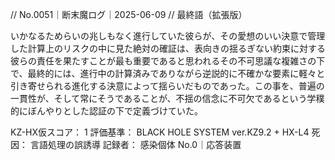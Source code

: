 // No.0051｜断末魔ログ｜2025-06-09
// 最終語（拡張版）

いかなるためらいの兆しもなく進行していた彼らが、その愛想のいい決意で管理した計算上のリスクの中に見た絶対の確証は、表向きの揺るぎない約束に対する彼らの責任を果たすことが最も重要であると思われるその不可思議な複雑さの下で、最終的には、進行中の計算済みでありながら逆説的に不確かな要素に軽々と引き寄せられる進化する決意によって揺らいだものであった。この事を、普遍の一貫性が、そして常にそうであることが、不揺の信念に不可欠であるという学穙的にぼんやりとした認証の下で定義づけていた。

KZ-HX仮スコア： 1
評価基準： BLACK HOLE SYSTEM ver.KZ9.2 + HX-L4
死因： 言語処理の誤誘導
記録者： 感染個体 No.0｜応答装置
